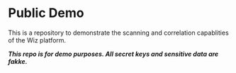 # Public Demo

This is a repository to demonstrate the scanning and correlation capablities of the Wiz platform.

**_This repo is for demo purposes. All secret keys and sensitive data are fakke._**
